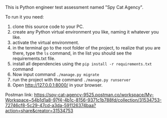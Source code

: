 This is Python engineer test assessment named "Spy Cat Agency".

To run it you need:
1. clone this source code to your PC.
2. create any Python virtual environment you like, naming it whatever you like.
3. activate the virtual environment.
4. in the terminal go to the root folder of the project, to realize that you are there, type the `ls` command, in the list you should see the requirements.txt file.
5. install all dependencies using the `pip install -r requirements.txt` command 
6. Now input command `./manage.py migrate`
7. run the project with the command `./manage.py runserver`
8. Open http://127.0.0.1:8000/ in your browser.

Postman link: https://spy-cat-agency-9525.postman.co/workspace/My-Workspace~54b1d1a8-97f4-4b1c-8156-9371c1b788fd/collection/31534753-72746cf8-5c29-47cd-a3da-591126374baa?action=share&creator=31534753